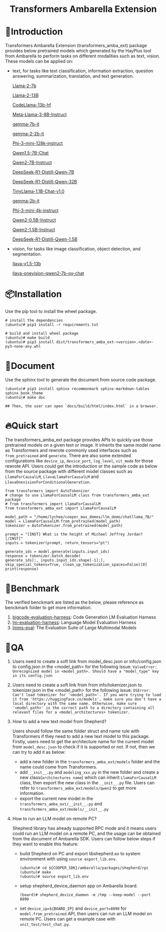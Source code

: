 <h1 align="center">Transformers Ambarella Extension</h1>

# 📝Introduction
Transformers Ambarella Extension (transformers_amba_ext) package provides below pretrained models which generated by the HayPlus tool from Ambarella to perform tasks on different modalities such as text, vision. These models can be applied on:
* text, for tasks like text classification, information extraction, question answering, summarization, translation, and text generation.

	[Llama-2-7b](https://huggingface.co/meta-llama/Llama-2-7b)

	[Llama-2-13B](https://huggingface.co/meta-llama/Llama-2-13b)

	[CodeLlama-13b-hf](https://huggingface.co/codellama/CodeLlama-13b-hf)

	[Meta-Llama-3-8B-Instruct](https://huggingface.co/meta-llama/Meta-Llama-3-8B-Instruct)

	[gemma-7b-it](https://huggingface.co/google/gemma-7b-it)

	[gemma-2-2b-it](https://huggingface.co/google/gemma-2-2b-it)

	[Phi-3-mini-128k-instruct](https://huggingface.co/microsoft/Phi-3-mini-128k-instruct)

	[Qwen1.5-7B-Chat](https://huggingface.co/Qwen/Qwen1.5-7B-Chat)

	[Qwen2-7B-Instruct](https://huggingface.co/Qwen/Qwen2-7B-Instruct)

	[DeepSeek-R1-Distill-Qwen-7B](https://huggingface.co/deepseek-ai/DeepSeek-R1-Distill-Qwen-7B)

	[DeepSeek-R1-Distill-Qwen-32B](https://huggingface.co/deepseek-ai/DeepSeek-R1-Distill-Qwen-32B)

	[TinyLlama-1.1B-Chat-v1.0](https://huggingface.co/TinyLlama/TinyLlama-1.1B-Chat-v1.0)

	[gemma-2b-it](https://huggingface.co/google/gemma-2b-it)

	[Phi-3-mini-4k-instruct](https://huggingface.co/microsoft/Phi-3-mini-4k-instruct)

	[Qwen2-0.5B-Instruct](https://huggingface.co/Qwen/Qwen2-0.5B-Instruct)

	[Qwen2-1.5B-Instruct](https://huggingface.co/Qwen/Qwen2-1.5B-Instruct)

	[DeepSeek-R1-Distill-Qwen-1.5B](https://huggingface.co/deepseek-ai/DeepSeek-R1-Distill-Qwen-1.5B)

* vision, for tasks like image classification, object detection, and segmentation.

	[llava-v1.5-13b](https://huggingface.co/liuhaotian/llava-v1.5-13b)

	[llava-onevision-qwen2-7b-ov-chat](https://huggingface.co/lmms-lab/llava-onevision-qwen2-7b-ov-chat)


# 📦Installation
Use the pip tool to install the wheel package.
```
# install the dependencies
(ubuntu)# pip3 install -r requirements.txt

# build and install wheel package
(ubuntu)# make build
(ubuntu)# pip3 install dist/transformers_amba_ext-<version>.<date>-py3-none-any.whl
```

# 📃Document
Use the sphinx tool to generate the document from source code package.
```
(ubuntu)# pip3 install sphinx recommonmark sphinx-markdown-tables sphinx_book_theme
(ubuntu)# make doc

## Then, the user can open `docs/build/html/index.html` in a browser.
```

# 🔥Quick start
The transformers_amba_ext package provides APIs to quickly use those pretrained models on a given text or image. It inherits the same model name as Transformers and rewrote commonly used interfaces such as `from_pretrained` and `generate`. There are also some extended configurations like `device_ip`, `device_port`, `log_level`, `vit_mode` for those rewrote API. Users could get the introduction or the sample code as below from the source package with different model classes such as `LlamaForCausalLM`, `LlavaLlamaForCausalLM` and `LlavaOnevisionForConditionalGeneration`.
```
from transformers import AutoTokenizer
# change to use LlamaForCausalLM class from transformers_amba_ext package
# from transformers import LlamaForCausalLM
from transformers_amba_ext import LlamaForCausalLM

model_path = "/home/lychee/cooper_max_demos/llm_demo/chatllama_7B/"
model = LlamaForCausalLM.from_pretrained(model_path)
tokenizer = AutoTokenizer.from_pretrained(model_path)

prompt = "[INST] What is the height of Michael Jeffrey Jordan? [/INST]"
inputs = tokenizer(prompt, return_tensors="pt")

generate_ids = model.generate(inputs.input_ids)
response = tokenizer.batch_decode(
generate_ids[:, inputs.input_ids.shape[-1]:], skip_special_tokens=True, clean_up_tokenization_spaces=False)[0]
print(response)
```

# 💖Benchmark
The verified benckmark are listed as the below, please reference as benckmark folder to get more information.
1. [bigcode-evaluation-harness](https://github.com/bigcode-project/bigcode-evaluation-harness.git): Code Generation LM Evaluation Harness
2. [lm-evaluation-harness](https://github.com/EleutherAI/lm-evaluation-harness.git): Language Model Evaluation Harness
3. [lmms-eval](https://github.com/EvolvingLMMs-Lab/lmms-eval): The Evaluation Suite of Large Multimodal Models

# 🐞QA

1. Users need to create a soft link from model_desc.json or info/config.json to config.json in the <model_path> for the following issue:
`ValueError: Unrecognized model in <model_path>. Should have a "model_type" key in its config.json`

2. Users need to create a soft link from from info/tokenizer.json to tokenizer.json in the <model_path> for the following issue:
`OSError: Can't load tokenizer for '<model_path>'. If you were trying to load it from 'https://huggingface.co/models', make sure you don't have a local directory with the same name. Otherwise, make sure '<model_path>' is the correct path to a directory containing all relevant files for a <model_architectures> tokenizer.`

3. How to add a new text model from Shepherd?

   Users should follow the same folder struct and name rule with Transformers if they need to add a new text model to this package. Firstly, users need to get the architecture name for the current model from `model_desc.json` to check if it is supported or not. If not, then we can try to add it as below:
   * add a new folder in the `transformers_amba_ext/models` folder and the name could come from Transformers.
   * add `__init__.py` and `modeling_xxx.py` in the new folder and create a new class(`architectures name`) which can inherit `LlamaForCausalLM` class, then export the new class in the `__init__.py` file. Users can refer to `transformers_amba_ext/models/qwen2` to get more information.
   * export the current new model in the `transformers_amba_ext/__init__.py` and `transformers_amba_ext/models/__init__.py`

4. How to run an LLM model on remote PC? <a id="Section_Enable_RPC"></a>

   Shepherd library has already supported RPC mode and it means users could run an LLM model on a remote PC, and the usage can be obtained from the document of Ambarella SDK. Users can follow below steps if they want to enable this feature:
   * build Shepherd on PC and export libshepherd.so to system environment with using `source export_lib.env`.
     ```
     (ubuntu)# cd ${COOPER_SDK}/ambarella/packages/shepherd/rpc
     (ubuntu)# make
     (ubuntu)# source export_lib.env
     ```
   * setup shepherd_device_daemon app on Ambarella board.
     ```
     (board)# shepherd_device_daemon -m /tmp --keep-model --port 8890
     ```
   * set `device_ip=${BOARD_IP}` and `device_port=8890` for `model.from_pretrained` API, then users can run an LLM model on remote PC. Users can get a example case with `unit_test/test_chat.py`.

